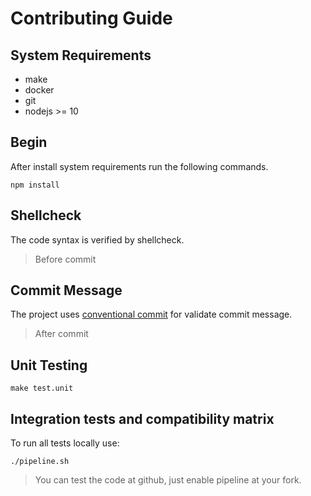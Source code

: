 # Contributing Guide

## System Requirements

- make
- docker
- git
- nodejs >= 10

## Begin

After install system requirements run the following commands.

```Shell
npm install
```

## Shellcheck

The code syntax is verified by shellcheck.

> Before commit

## Commit Message

The project uses [conventional commit](https://www.conventionalcommits.org/en/v1.0.0/) for validate commit message.

> After commit

## Unit Testing

```Shell
make test.unit
```

## Integration tests and compatibility matrix

To run all tests locally use:

```Shell
./pipeline.sh
```

> You can test the code at github, just enable pipeline at your fork.
